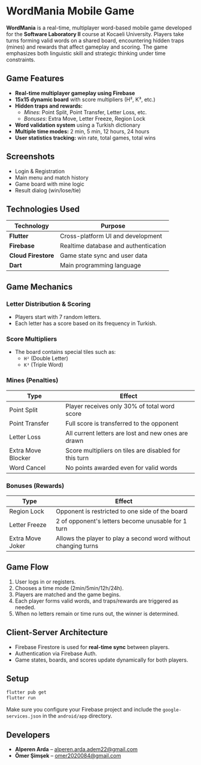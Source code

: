# WordMania Mobile Game

**WordMania** is a real-time, multiplayer word-based mobile game developed for the **Software Laboratory II** course at Kocaeli University. Players take turns forming valid words on a shared board, encountering hidden traps (mines) and rewards that affect gameplay and scoring. The game emphasizes both linguistic skill and strategic thinking under time constraints.

## Game Features

- **Real-time multiplayer gameplay using Firebase**
- **15x15 dynamic board** with score multipliers (H², K³, etc.)
- **Hidden traps and rewards:**
  - *Mines*: Point Split, Point Transfer, Letter Loss, etc.
  - *Bonuses*: Extra Move, Letter Freeze, Region Lock
- **Word validation system** using a Turkish dictionary
- **Multiple time modes:** 2 min, 5 min, 12 hours, 24 hours
- **User statistics tracking:** win rate, total games, total wins

## Screenshots

- Login & Registration
- Main menu and match history
- Game board with mine logic
- Result dialog (win/lose/tie)

## Technologies Used

| Technology      | Purpose                              |
|-----------------|--------------------------------------|
| **Flutter**     | Cross-platform UI and development    |
| **Firebase**    | Realtime database and authentication |
| **Cloud Firestore** | Game state sync and user data   |
| **Dart**        | Main programming language            |

## Game Mechanics

### Letter Distribution & Scoring
- Players start with 7 random letters.
- Each letter has a score based on its frequency in Turkish.

### Score Multipliers
- The board contains special tiles such as:
  - `H²` (Double Letter)
  - `K³` (Triple Word)

### Mines (Penalties)
| Type               | Effect                                                              |
|--------------------|---------------------------------------------------------------------|
| Point Split        | Player receives only 30% of total word score                        |
| Point Transfer     | Full score is transferred to the opponent                           |
| Letter Loss        | All current letters are lost and new ones are drawn                 |
| Extra Move Blocker | Score multipliers on tiles are disabled for this turn               |
| Word Cancel        | No points awarded even for valid words                              |

### Bonuses (Rewards)
| Type                | Effect                                                              |
|---------------------|---------------------------------------------------------------------|
| Region Lock         | Opponent is restricted to one side of the board                    |
| Letter Freeze       | 2 of opponent's letters become unusable for 1 turn                  |
| Extra Move Joker    | Allows the player to play a second word without changing turns      |

## Game Flow

1. User logs in or registers.
2. Chooses a time mode (2min/5min/12h/24h).
3. Players are matched and the game begins.
4. Each player forms valid words, and traps/rewards are triggered as needed.
5. When no letters remain or time runs out, the winner is determined.

## Client-Server Architecture

- Firebase Firestore is used for **real-time sync** between players.
- Authentication via Firebase Auth.
- Game states, boards, and scores update dynamically for both players.

## Setup

```bash
flutter pub get
flutter run
```

Make sure you configure your Firebase project and include the `google-services.json` in the `android/app` directory.

## Developers

- **Alperen Arda** – [alperen.arda.adem22@gmail.com](mailto:alperen.arda.adem22@gmail.com)
- **Ömer Şimşek** – [omer2020084@gmail.com](mailto:omer2020084@gmail.com)
